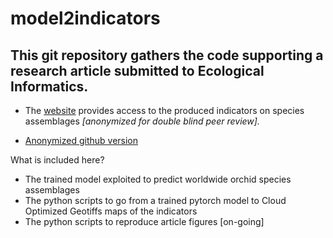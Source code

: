 # model2indicators

## This git repository gathers the code supporting a research article submitted to Ecological Informatics.

- The [website](https://mapviewer.plantnet.org/?config=apps/store/orchid-status.xml#) provides access to the produced indicators on species assemblages *[anonymized for double blind peer review].*
<!-- - **Article [preprint](XXX)**. *Be careful, it contains the author names [under double anonymous peer review]* -->
- [Anonymized github version](https://anonymous.4open.science/r/model2indicators/)

What is included here?
- The trained model exploited to predict worldwide orchid species assemblages
- The python scripts to go from a trained pytorch model to Cloud Optimized Geotiffs maps of the indicators
- The python scripts to reproduce article figures [on-going]
